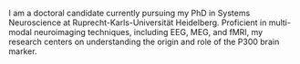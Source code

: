 I am a doctoral candidate currently pursuing my PhD in Systems Neuroscience at Ruprecht-Karls-Universität Heidelberg. Proficient in multi-modal neuroimaging techniques, including EEG, MEG, and fMRI, my research centers on understanding the origin and role of the P300 brain marker. 
